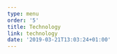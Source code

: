 ```yaml
---
type: menu
order: '5'
title: Technology
link: technology
date: '2019-03-21T13:03:24+01:00'
---
```


